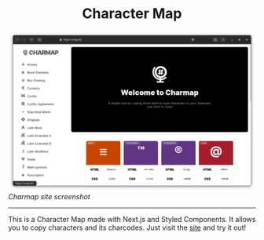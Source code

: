 <h1 align="center">Character Map</h1>

![Screenshot](./public/charmap.png)
_Charmap site screenshot_

---

This is a Character Map made with Next.js and Styled Components.
It allows you to copy characters and its charcodes. Just visit the [site](https://cmap.tk) and try it out!
